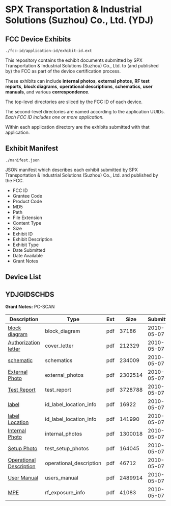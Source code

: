 # SPX Transportation & Industrial Solutions (Suzhou) Co., Ltd. (YDJ)
## FCC Device Exhibits

```
./fcc-id/application-id/exhibit-id.ext
```

This repository contains the exhibit documents submitted by SPX Transportation & Industrial Solutions (Suzhou) Co., Ltd. to (and published by) the FCC as part of the device certification process.

These exhibits can include **internal photos**, **external photos**, **RF test reports**, **block diagrams**, **operational descriptions**, **schematics**, **user manuals**, and various **correspondence**.

The top-level directories are sliced by the FCC ID of each device.

The second-level directories are named according to the application UUIDs. *Each FCC ID includes one or more application.*

Within each application directory are the exhibits submitted with that application. 

## Exhibit Manifest

```
./manifest.json
```

JSON manifest which describes each exhibit submitted by SPX Transportation & Industrial Solutions (Suzhou) Co., Ltd. and published by the FCC.

- FCC ID
- Grantee Code
- Product Code
- MD5
- Path
- File Extension
- Content Type
- Size
- Exhibit ID
- Exhibit Description
- Exhibit Type
- Date Submitted
- Date Available
- Grant Notes

## Device List
## YDJGIDSCHDS
**Grant Notes:** PC-SCAN

| Description | Type | Ext | Size | Submitted | Available |
| ----------- | ---- | --- | ---- | --------- | --------- |
| [block diagram](YDJGIDSCHDS/86e0a835063c4df8a01ceaea438dccdb/1278306.pdf) | block_diagram | pdf | 37186 | 2010-05-07 | 2010-05-07 |
| [Authorization letter](YDJGIDSCHDS/86e0a835063c4df8a01ceaea438dccdb/1278305.pdf) | cover_letter | pdf | 212329 | 2010-05-07 | 2010-05-07 |
| [schematic](YDJGIDSCHDS/86e0a835063c4df8a01ceaea438dccdb/1278308.pdf) | schematics | pdf | 234009 | 2010-05-07 | 2010-05-07 |
| [External Photo](YDJGIDSCHDS/86e0a835063c4df8a01ceaea438dccdb/1278309.pdf) | external_photos | pdf | 2302514 | 2010-05-07 | 2010-05-07 |
| [Test Report](YDJGIDSCHDS/86e0a835063c4df8a01ceaea438dccdb/1278313.pdf) | test_report | pdf | 3728788 | 2010-05-07 | 2010-05-07 |
| [label](YDJGIDSCHDS/86e0a835063c4df8a01ceaea438dccdb/1278310.pdf) | id_label_location_info | pdf | 16922 | 2010-05-07 | 2010-05-07 |
| [label Location](YDJGIDSCHDS/86e0a835063c4df8a01ceaea438dccdb/1278311.pdf) | id_label_location_info | pdf | 141990 | 2010-05-07 | 2010-05-07 |
| [Internal Photo](YDJGIDSCHDS/86e0a835063c4df8a01ceaea438dccdb/1278312.pdf) | internal_photos | pdf | 1300018 | 2010-05-07 | 2010-05-07 |
| [Setup Photo](YDJGIDSCHDS/86e0a835063c4df8a01ceaea438dccdb/1278314.pdf) | test_setup_photos | pdf | 164045 | 2010-05-07 | 2010-05-07 |
| [Operational Description](YDJGIDSCHDS/86e0a835063c4df8a01ceaea438dccdb/1278307.pdf) | operational_description | pdf | 46712 | 2010-05-07 | 2010-05-07 |
| [User Manual](YDJGIDSCHDS/86e0a835063c4df8a01ceaea438dccdb/1278315.pdf) | users_manual | pdf | 2489914 | 2010-05-07 | 2010-05-07 |
| [MPE](YDJGIDSCHDS/86e0a835063c4df8a01ceaea438dccdb/1278316.pdf) | rf_exposure_info | pdf | 41083 | 2010-05-07 | 2010-05-07 |

